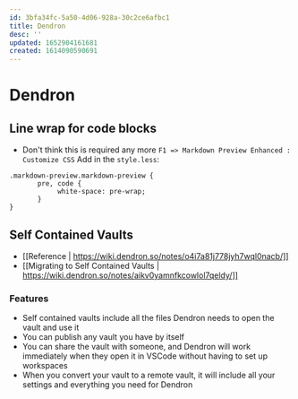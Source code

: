 ```yaml
---
id: 3bfa34fc-5a50-4d06-928a-30c2ce6afbc1
title: Dendron
desc: ''
updated: 1652904161681
created: 1614090590691
---
```


# Dendron 

## Line wrap for code blocks
* Don't think this is required any more
`F1 => Markdown Preview Enhanced : Customize CSS`
Add in the `style.less`:
```less
.markdown-preview.markdown-preview {
       pre, code {
            white-space: pre-wrap;
       }
}
```

## Self Contained Vaults
* [[Reference | https://wiki.dendron.so/notes/o4i7a81j778jyh7wql0nacb/]]
* [[Migrating to Self Contained Vaults | https://wiki.dendron.so/notes/aikv0yamnfkcowlol7qeldy/]]
### Features
* Self contained vaults include all the files Dendron needs to open the vault and use it
* You can publish any vault you have by itself
* You can share the vault with someone, and Dendron will work immediately when they open it in VSCode without having to set up workspaces
* When you convert your vault to a remote vault, it will include all your settings and everything you need for Dendron
